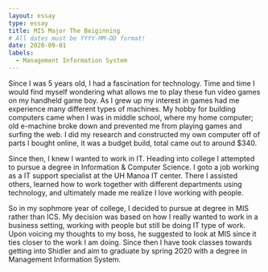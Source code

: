 ```yaml
---
layout: essay
type: essay
title: MIS Major The Beiginning 
# All dates must be YYYY-MM-DD format!
date: 2020-09-01
labels:
  - Management Information System
---
```

Since I was 5 years old, I had a fascination for technology. Time and time I would find myself wondering what allows me to play these fun video games on my handheld game boy. As I grew up my interest in games had me experience many different types of machines. My hobby for building computers came when I was in middle school, where my home computer; old e-machine broke down and prevented me from playing games and surfing the web. I did my research and constructed my own computer off of parts I bought online, it was a budget build, total came out to around $340. 

Since then, I knew I wanted to work in IT. Heading into college I attempted to pursue a degree in Information & Computer Science. I goto a job working as a IT support specialist at the UH Manoa IT center. There I assisted others, learned how to work together with different departments using technology, and ultimately made me realize I love working with people. 

So in my sophmore year of college, I decided to pursue at degree in MIS rather than ICS. My decision was based on how I really wanted to work in a business setting, working with people but still be doing IT type of work. Upon voicing my thoughts to my boss, he suggested to look at MIS since it ties closer to the work I am doing. Since then I have took classes towards getting into Shidler and aim to graduate by spring 2020 with a degree in Management Information System.
